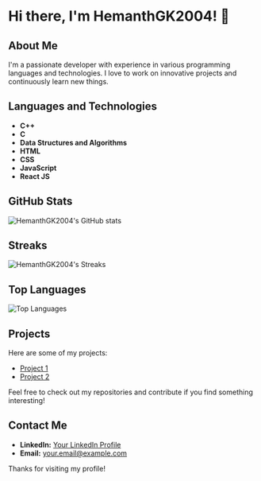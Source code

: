 # Hi there, I'm HemanthGK2004! 👋

## About Me
I'm a passionate developer with experience in various programming languages and technologies. I love to work on innovative projects and continuously learn new things.

## Languages and Technologies
- **C++**
- **C**
- **Data Structures and Algorithms**
- **HTML**
- **CSS**
- **JavaScript**
- **React JS**

## GitHub Stats
![HemanthGK2004's GitHub stats](https://github-readme-stats.vercel.app/api?username=HemanthGK2004&show_icons=true&theme=radical)

## Streaks
![HemanthGK2004's Streaks](https://github-readme-streak-stats.herokuapp.com/?user=HemanthGK2004&theme=radical)

## Top Languages
![Top Languages](https://github-readme-stats.vercel.app/api/top-langs/?username=HemanthGK2004&layout=compact&theme=radical)

## Projects
Here are some of my projects:
- [Project 1](https://github.com/HemanthGK2004/project1)
- [Project 2](https://github.com/HemanthGK2004/project2)

Feel free to check out my repositories and contribute if you find something interesting!

## Contact Me
- **LinkedIn:** [Your LinkedIn Profile](https://www.linkedin.com/in/yourprofile)
- **Email:** your.email@example.com

Thanks for visiting my profile!
